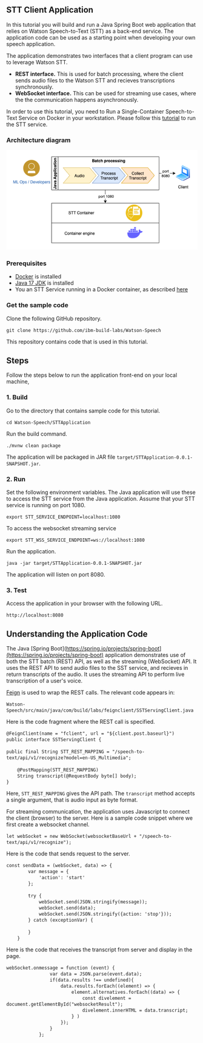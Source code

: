 ## STT Client Application
In this tutorial you will build and run a Java Spring Boot web application that relies on Watson Speech-to-Text (STT) as a back-end service. The application code can be used as a starting point when developing your own speech application.

The application demonstrates two interfaces that a client program can use to leverage Watson STT.
- **REST interface.** This is used for batch processing, where the client sends audio files to the Watson STT and recieves transcriptions synchronously.
- **WebSocket interface.** This can be used for streaming use cases, where the the communication happens asynchronously.

In order to use this tutorial, you need to Run a Single-Container Speech-to-Text Service on Docker in your workstation. Please follow this [tutorial](https://github.com/ibm-build-lab/Watson-Speech/tree/main/single-container-stt) to run the STT service.

### Architecture diagram

![Diagram](STTArchitectureLocal.png)
 
### Prerequisites
- [Docker](https://docs.docker.com/get-docker/) is installed
- [Java 17 JDK](https://www.oracle.com/java/technologies/downloads/#java17) is installed
- You an STT Service running in a Docker container, as described [here](https://github.com/ibm-build-lab/Watson-Speech/tree/main/single-container-stt)

### Get the sample code
Clone the following GitHub repository.
```
git clone https://github.com/ibm-build-labs/Watson-Speech
```
This repository contains code that is used in this tutorial.

## Steps
Follow the steps below to run the application front-end on your local machine, 

### 1. Build
Go to the directory that contains sample code for this tutorial.
```
cd Watson-Speech/STTApplication
```
Run the build command.
```
./mvnw clean package
```
The application will be packaged in JAR file `target/STTApplication-0.0.1-SNAPSHOT.jar`.

### 2. Run 

Set the following environment variables. The Java application will use these to access the STT service from the Java application. Assume that your STT service is running on port 1080.
```
export STT_SERVICE_ENDPOINT=localhost:1080
```
To access the websocket streaming service
```
export STT_WSS_SERVICE_ENDPOINT=ws://localhost:1080
```
Run the application.
```
java -jar target/STTApplication-0.0.1-SNAPSHOT.jar
```
The application will listen on port 8080. 

### 3. Test
Access the application in your browser with the following URL.
```
http://localhost:8080
```

## Understanding the Application Code
The Java [Spring Boot](https://spring.io/projects/spring-boot](https://spring.io/projects/spring-boot) application demonstrates use of both the STT batch (REST) API, as well as the streaming (WebSocket) API. It uses the REST API to send audio files to the SST service, and recieves in return transcripts of the audio. It uses the streaming API to perform live transcription of a user's voice.

[Feign](https://github.com/OpenFeign/feign) is used to wrap the REST calls. The relevant code appears in:
```
Watson-Speech/src/main/java/com/build/labs/feignclient/SSTServingClient.java
```
Here is the code fragment where the REST call is specified.
```
@FeignClient(name = "fclient", url = "${client.post.baseurl}") 
public interface SSTServingClient {
	
public final String STT_REST_MAPPING = "/speech-to-text/api/v1/recognize?model=en-US_Multimedia";
	
	@PostMapping(STT_REST_MAPPING)
    String transcript(@RequestBody byte[] body);
}
```
Here, `STT_REST_MAPPING` gives the API path. The `transcript` method accepts a single argument, that is audio input as byte format.

For streaming communication, the application uses Javascript to connect the client (browser) to the server. Here is a sample code snippet where we first create a websocket channel.
```
let webSocket = new WebSocket(websocketBaseUrl + "/speech-to-text/api/v1/recognize");

```

Here is the code that sends request to the server.

```
const sendData = (webSocket, data) => {
		var message = {
			'action': 'start'
		};

		try {
			webSocket.send(JSON.stringify(message));
			webSocket.send(data);
			webSocket.send(JSON.stringify({action: 'stop'}));
		} catch (exceptionVar) {

		}
	}
```
Here is the code that receives the transcript from server and display in the page.

```
webSocket.onmessage = function (event) {
				var data = JSON.parse(event.data);
				if(data.results !== undefined){
					data.results.forEach((element) => {
						element.alternatives.forEach((data) => {
							const divelement = document.getElementById("websocketResult");
							divelement.innerHTML = data.transcript;
						} )
					});
				}
			};
```
